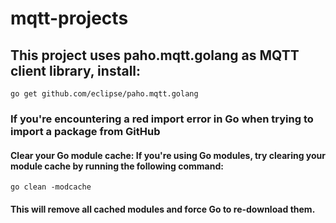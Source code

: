# mqtt-projects

## This project uses paho.mqtt.golang as MQTT client library, install:
```console
go get github.com/eclipse/paho.mqtt.golang
```

### If you're encountering a red import error in Go when trying to import a package from GitHub
#### Clear your Go module cache: If you're using Go modules, try clearing your module cache by running the following command:
```console
go clean -modcache
```
#### This will remove all cached modules and force Go to re-download them.
